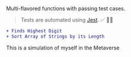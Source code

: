 
 Multi-flavored functions with passing test cases. 
 
 >Tests are automated using [Jest](https://jestjs.io/). ✅ 🧪🔬

 ```diff
 + Finds Highest Digit
 + Sort Array of Strings by its Length
 ```
This is a simulation of myself in the Metaverse
